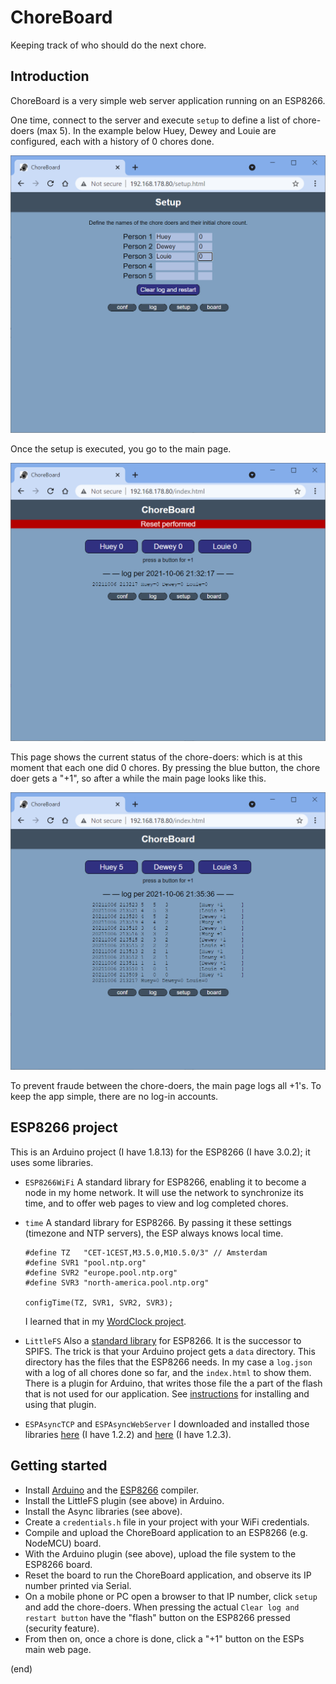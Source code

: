 # ChoreBoard
Keeping track of who should do the next chore.


## Introduction

ChoreBoard is a very simple web server application running on an ESP8266.

One time, connect to the server and execute `setup` to define a list of chore-doers (max 5).
In the example below Huey, Dewey and Louie are configured, each with a history of 0 chores done.

![setup](setup.png)

Once the setup is executed, you go to the main page.

![restarted](restarted.png)

This page shows the current status of the chore-doers: which is at this moment that each one did 0 chores.
By pressing the blue button, the chore doer gets a "+1", so after a while the main page looks like this.

![main](main.png)

To prevent fraude between the chore-doers, the main page logs all +1's.
To keep the app simple, there are no log-in accounts.


## ESP8266 project

This is an Arduino project (I have 1.8.13) for the ESP8266 (I have 3.0.2); it uses some libraries.

- `ESP8266WiFi`
  A standard library for ESP8266, enabling it to become a node in my home network.
  It will use the network to synchronize its time, and to offer web pages to view and log completed chores.

- `time`
  A standard library for ESP8266. 
  By passing it these settings (timezone and NTP servers), the ESP always knows local time.
  ```
  #define TZ   "CET-1CEST,M3.5.0,M10.5.0/3" // Amsterdam
  #define SVR1 "pool.ntp.org"
  #define SVR2 "europe.pool.ntp.org"
  #define SVR3 "north-america.pool.ntp.org"

  configTime(TZ, SVR1, SVR2, SVR3);  
  ```
  I learned that in my [WordClock project](https://github.com/maarten-pennings/WordClock#7-Keeping-time).
  
- `LittleFS`
  Also a [standard library](https://arduino-esp8266.readthedocs.io/en/latest/filesystem.html) 
  for ESP8266. It is the successor to SPIFS.
  The trick is that your Arduino project gets a `data` directory.
  This directory has the files that the ESP8266 needs. 
  In my case a `log.json` with a log of all chores done so far, and the `index.html` to show them.
  There is a plugin for Arduino, that writes those file the a part of the flash that is not used for our application.
  See [instructions](https://microcontrollerslab.com/littlefs-introduction-install-esp8266-nodemcu-filesystem-uploader-arduino/)
  for installing and using that plugin.


- `ESPAsyncTCP` and `ESPAsyncWebServer`
  I downloaded and installed those libraries [here](https://github.com/me-no-dev/ESPAsyncTCP) (I have 1.2.2)
  and [here](https://github.com/me-no-dev/ESPAsyncWebServer) (I have 1.2.3).

## Getting started

- Install [Arduino](https://www.arduino.cc/en/software) and the [ESP8266](https://randomnerdtutorials.com/how-to-install-esp8266-board-arduino-ide/) compiler.
- Install the LittleFS plugin (see above) in Arduino.
- Install the Async libraries (see above).
- Create a `credentials.h` file in your project with your WiFi credentials.
- Compile and upload the ChoreBoard application to an ESP8266 (e.g. NodeMCU) board.
- With the Arduino plugin (see above), upload the file system to the ESP8266 board.
- Reset the board to run the ChoreBoard application, and observe its IP number printed via Serial.
- On a mobile phone or PC open a browser to that IP number, click `setup` and add the chore-doers.
  When pressing the actual `Clear log and restart button` have the "flash" button on the ESP8266 pressed (security feature).
- From then on, once a chore is done, click a "+1" button on the ESPs main web page.

(end)
